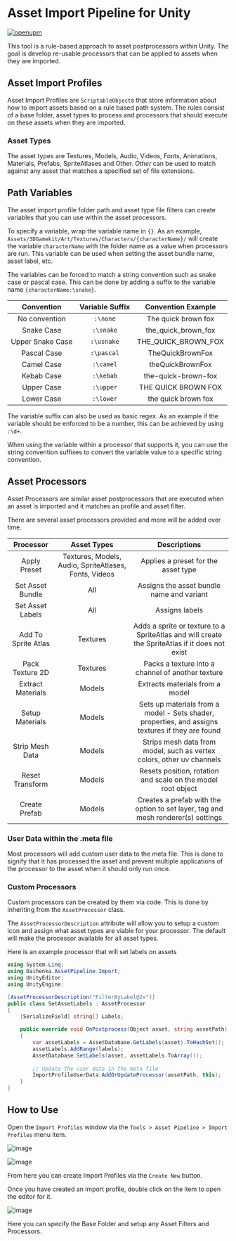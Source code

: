 # Asset Import Pipeline for Unity
[![openupm](https://img.shields.io/npm/v/com.daihenka.assetpipeline?label=openupm&registry_uri=https://package.openupm.com)](https://openupm.com/packages/com.daihenka.assetpipeline/)

This tool is a rule-based approach to asset postprocessors within Unity. 
The goal is develop re-usable processors that can be applied to assets when they are imported.

## Asset Import Profiles
Asset Import Profiles are `ScriptableObject`s that store information about how to import assets based on a rule based path system.
The rules consist of a base folder, asset types to process and processors that should execute on these assets when they are imported.

### Asset Types
The asset types are Textures, Models, Audio, Videos, Fonts, Animations, Materials, Prefabs, SpriteAtlases and Other.
_Other_ can be used to match against any asset that matches a specified set of file extensions.

## Path Variables
The asset import profile folder path and asset type file filters can create variables that you can use within the asset processors.

To specify a variable, wrap the variable name in `{}`.  As an example, `Assets/3DGamekit/Art/Textures/Characters/{characterName}/` will create the variable `characterName` with the folder name as a value when processors are run.  This variable can be used when setting the asset bundle name, asset label, etc.

The variables can be forced to match a string convention such as snake case or pascal case.  This can be done by adding a suffix to the variable name `{characterName:\snake}`.

| Convention        | Variable Suffix | Convention Example  |
| :---------------: | :-------------: | :-----------------: |
| No convention     | `:\none`        | The quick brown fox |
| Snake Case        | `:\snake`       | the_quick_brown_fox |
| Upper Snake Case  | `:\usnake`      | THE_QUICK_BROWN_FOX |
| Pascal Case       | `:\pascal`      | TheQuickBrownFox    | 
| Camel Case        | `:\camel`       | theQuickBrownFox    |
| Kebab Case        | `:\kebab`       | the-quick-brown-fox |
| Upper Case        | `:\upper`       | THE QUICK BROWN FOX |
| Lower Case        | `:\lower`       | the quick brown fox |

The variable suffix can also be used as basic regex. As an example if the variable should be enforced to be a number, this can be achieved by using `:\d+`.

When using the variable within a processor that supports it, you can use the string convention suffixes to convert the variable value to a specific string convention.

## Asset Processors
Asset Processors are similar asset postprocessors that are executed when an asset is imported and it matches an profile and asset filter.

There are several asset processors provided and more will be added over time.

| Processor           | Asset Types | Descriptions |
| :-----------------: | :---------: | :----------------------------------------------------------------------------------------------: |
| Apply Preset        | Textures, Models, Audio, SpriteAtlases, Fonts, Videos | Applies a preset for the asset type                    |
| Set Asset Bundle    | All         | Assigns the asset bundle name and variant                                                        |
| Set Asset Labels    | All         | Assigns labels                                                                                   |
| Add To Sprite Atlas | Textures    | Adds a sprite or texture to a SpriteAtlas and will create the SpriteAtlas if it does not exist   |
| Pack Texture 2D     | Textures    | Packs a texture into a channel of another texture                                                |
| Extract Materials   | Models      | Extracts materials from a model                                                                  |
| Setup Materials     | Models      | Sets up materials from a model - Sets shader, properties, and assigns textures if they are found |
| Strip Mesh Data     | Models      | Strips mesh data from model, such as vertex colors, other uv channels                            |
| Reset Transform     | Models      | Resets position, rotation and scale on the model root object                                     |
| Create Prefab       | Models      | Creates a prefab with the option to set layer, tag and mesh renderer(s) settings                 |

### User Data within the .meta file
Most processors will add custom user data to the meta file.  This is done to signify that it has processed the asset and prevent multiple applications of the processor to the asset when it should only run once.

### Custom Processors
Custom processors can be created by them via code.  This is done by inheriting from the `AssetProcessor` class.

The `AssetProcessorDescription` attribute will allow you to setup a custom icon and assign what asset types are viable for your processor. 
The default will make the processor available for all asset types.

Here is an example processor that will set labels on assets
```c#
using System.Linq;
using Daihenka.AssetPipeline.Import;
using UnityEditor;
using UnityEngine;

[AssetProcessorDescription("FilterByLabel@2x")]
public class SetAssetLabels : AssetProcessor
{
    [SerializeField] string[] Labels;

    public override void OnPostprocess(Object asset, string assetPath)
    {
        var assetLabels = AssetDatabase.GetLabels(asset).ToHashSet();
        assetLabels.AddRange(labels);
        AssetDatabase.SetLabels(asset, assetLabels.ToArray());
        
        // Update the user data in the meta file
        ImportProfileUserData.AddOrUpdateProcessor(assetPath, this);
    }
}
```

## How to Use
Open the `Import Profiles` window via the `Tools > Asset Pipeline > Import Profiles` menu item.

![image](https://user-images.githubusercontent.com/6211561/115570406-5fd1c100-a2be-11eb-8046-63deaf70f3f3.png)

![image](https://user-images.githubusercontent.com/6211561/115570335-521c3b80-a2be-11eb-83a6-486bdb908c7a.png)

From here you can create Import Profiles via the `Create New` button.

Once you have created an import profile, double click on the item to open the editor for it.

![image](https://user-images.githubusercontent.com/6211561/115570637-91e32300-a2be-11eb-8b4d-352a371cd4a0.png)

Here you can specify the Base Folder and setup any Asset Filters and Processors.
